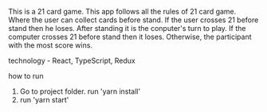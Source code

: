 This is a 21 card game. This app follows all the rules of 21 card game. Where the user can collect cards before stand. If the user crosses 21 before stand then he loses. After standing it is the conputer's turn to play. If the computer crosses 21 before stand then it loses. Otherwise, the participant with the most score wins.

technology - React, TypeScript, Redux

how to run

1. Go to project folder. run 'yarn install'
2. run 'yarn start'
